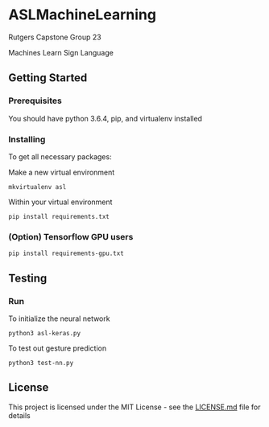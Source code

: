 # ASLMachineLearning

Rutgers Capstone Group 23

Machines Learn Sign Language

## Getting Started


### Prerequisites

You should have python 3.6.4, pip, and virtualenv installed

### Installing

To get all necessary packages:


Make a new virtual environment

```
mkvirtualenv asl
```

Within your virtual environment

```
pip install requirements.txt
```

### (Option) Tensorflow GPU users

```
pip install requirements-gpu.txt
```


## Testing

### Run

To initialize the neural network

```
python3 asl-keras.py
```


To test out gesture prediction

```
python3 test-nn.py
```

## License

This project is licensed under the MIT License - see the [LICENSE.md](LICENSE.md) file for details
